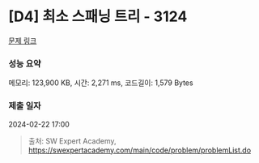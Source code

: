 # [D4] 최소 스패닝 트리 - 3124 

[문제 링크](https://swexpertacademy.com/main/code/problem/problemDetail.do?contestProbId=AV_mSnmKUckDFAWb) 

### 성능 요약

메모리: 123,900 KB, 시간: 2,271 ms, 코드길이: 1,579 Bytes

### 제출 일자

2024-02-22 17:00



> 출처: SW Expert Academy, https://swexpertacademy.com/main/code/problem/problemList.do